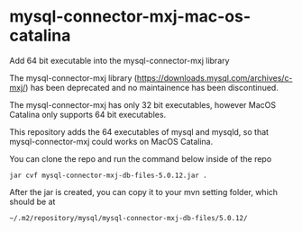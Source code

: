 # mysql-connector-mxj-mac-os-catalina
Add 64 bit executable into the mysql-connector-mxj library

The mysql-connector-mxj library (https://downloads.mysql.com/archives/c-mxj/) has been deprecated and no maintainence has been discontinued.

The mysql-connector-mxj has only 32 bit executables, however MacOS Catalina only supports 64 bit executables.

This repository adds the 64 executables of mysql and mysqld, so that mysql-connector-mxj could works on MacOS Catalina.

You can clone the repo and run the command below inside of the repo

```jar cvf mysql-connector-mxj-db-files-5.0.12.jar .```

After the jar is created, you can copy it to your mvn setting folder, which should be at 

```~/.m2/repository/mysql/mysql-connector-mxj-db-files/5.0.12/```

